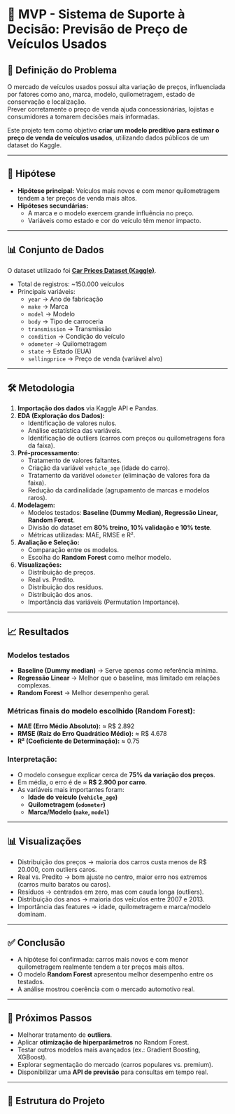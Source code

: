 # 🚗 MVP - Sistema de Suporte à Decisão: Previsão de Preço de Veículos Usados

## 📖 Definição do Problema
O mercado de veículos usados possui alta variação de preços, influenciada por fatores como ano, marca, modelo, quilometragem, estado de conservação e localização.  
Prever corretamente o preço de venda ajuda concessionárias, lojistas e consumidores a tomarem decisões mais informadas.  

Este projeto tem como objetivo **criar um modelo preditivo para estimar o preço de venda de veículos usados**, utilizando dados públicos de um dataset do Kaggle.

---

## 🎯 Hipótese
- **Hipótese principal:** Veículos mais novos e com menor quilometragem tendem a ter preços de venda mais altos.  
- **Hipóteses secundárias:**  
  - A marca e o modelo exercem grande influência no preço.  
  - Variáveis como estado e cor do veículo têm menor impacto.

---

## 📊 Conjunto de Dados
O dataset utilizado foi **[Car Prices Dataset (Kaggle)]([https://www.kaggle.com/](https://www.kaggle.com/datasets/syedanwarafridi/vehicle-sales-data/data))**.  

- Total de registros: ~150.000 veículos  
- Principais variáveis:  
  - `year` → Ano de fabricação  
  - `make` → Marca  
  - `model` → Modelo  
  - `body` → Tipo de carroceria  
  - `transmission` → Transmissão  
  - `condition` → Condição do veículo  
  - `odometer` → Quilometragem  
  - `state` → Estado (EUA)  
  - `sellingprice` → Preço de venda (variável alvo)

---

## 🛠️ Metodologia

1. **Importação dos dados** via Kaggle API e Pandas.  
2. **EDA (Exploração dos Dados):**  
   - Identificação de valores nulos.  
   - Análise estatística das variáveis.  
   - Identificação de outliers (carros com preços ou quilometragens fora da faixa).  
3. **Pré-processamento:**  
   - Tratamento de valores faltantes.  
   - Criação da variável `vehicle_age` (idade do carro).  
   - Tratamento da variável `odometer` (eliminação de valores fora da faixa).  
   - Redução da cardinalidade (agrupamento de marcas e modelos raros).  
4. **Modelagem:**  
   - Modelos testados: **Baseline (Dummy Median), Regressão Linear, Random Forest**.  
   - Divisão do dataset em **80% treino, 10% validação e 10% teste**.   
   - Métricas utilizadas: MAE, RMSE e R².  
5. **Avaliação e Seleção:**  
   - Comparação entre os modelos.  
   - Escolha do **Random Forest** como melhor modelo.  
6. **Visualizações:**  
   - Distribuição de preços.  
   - Real vs. Predito.  
   - Distribuição dos resíduos.  
   - Distribuição dos anos.  
   - Importância das variáveis (Permutation Importance).  

---

## 📈 Resultados

### Modelos testados
- **Baseline (Dummy median)** → Serve apenas como referência mínima.  
- **Regressão Linear** → Melhor que o baseline, mas limitado em relações complexas.  
- **Random Forest** → Melhor desempenho geral.  

### Métricas finais do modelo escolhido (Random Forest):
- **MAE (Erro Médio Absoluto):** ≈ R$ 2.892  
- **RMSE (Raiz do Erro Quadrático Médio):** ≈ R$ 4.678  
- **R² (Coeficiente de Determinação):** ≈ 0.75  

### Interpretação:
- O modelo consegue explicar cerca de **75% da variação dos preços**.  
- Em média, o erro é de ≈ **R$ 2.900 por carro**.  
- As variáveis mais importantes foram:  
  - **Idade do veículo (`vehicle_age`)**  
  - **Quilometragem (`odometer`)**  
  - **Marca/Modelo (`make`, `model`)**

---

## 📊 Visualizações
- Distribuição dos preços → maioria dos carros custa menos de R$ 20.000, com outliers caros.  
- Real vs. Predito → bom ajuste no centro, maior erro nos extremos (carros muito baratos ou caros).  
- Resíduos → centrados em zero, mas com cauda longa (outliers).  
- Distribuição dos anos → maioria dos veículos entre 2007 e 2013.  
- Importância das features → idade, quilometragem e marca/modelo dominam.

---

## ✅ Conclusão
- A hipótese foi confirmada: carros mais novos e com menor quilometragem realmente tendem a ter preços mais altos.  
- O modelo **Random Forest** apresentou melhor desempenho entre os testados.  
- A análise mostrou coerência com o mercado automotivo real.  

---

## 🚀 Próximos Passos
- Melhorar tratamento de **outliers**.  
- Aplicar **otimização de hiperparâmetros** no Random Forest.  
- Testar outros modelos mais avançados (ex.: Gradient Boosting, XGBoost).  
- Explorar segmentação do mercado (carros populares vs. premium).  
- Disponibilizar uma **API de previsão** para consultas em tempo real.

---

## 📂 Estrutura do Projeto
